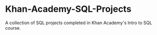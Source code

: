 # Khan-Academy-SQL-Projects
A collection of SQL projects completed in Khan Academy's Intro to SQL course.
